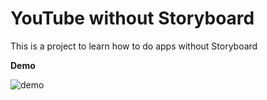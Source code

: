 # YouTube without Storyboard

This is a project to learn how to do apps without Storyboard


**Demo**

![demo](https://github.com/jorgecasariego/youtube-without-storyboard/blob/master/demo/youtubedemo.gif)
